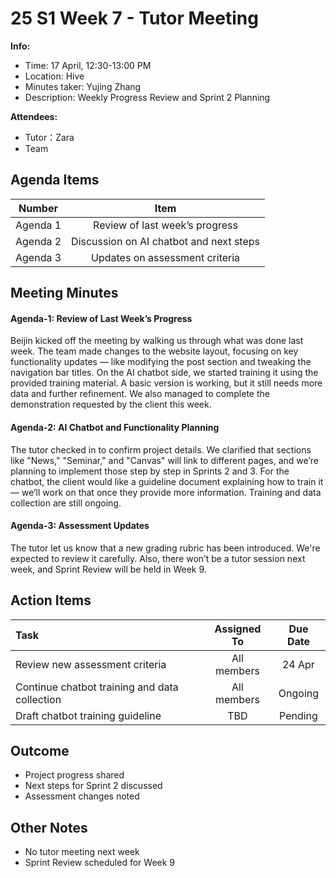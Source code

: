 # 25 S1 Week 7 - Tutor Meeting
**Info:**
- Time: 17 April, 12:30-13:00 PM
- Location: Hive
- Minutes taker: Yujing Zhang
- Description: Weekly Progress Review and Sprint 2 Planning

**Attendees:**
- Tutor：Zara
- Team


## Agenda Items
|  Number  |                  Item                   |
| :------: | :-------------------------------------: |
| Agenda 1 | Review of last week’s progress          |
| Agenda 2 | Discussion on AI chatbot and next steps |
| Agenda 3 | Updates on assessment criteria          |

## Meeting Minutes

#### Agenda-1: Review of Last Week’s Progress
Beijin kicked off the meeting by walking us through what was done last week. The team made changes to the website layout, focusing on key functionality updates — like modifying the post section and tweaking the navigation bar titles. On the AI chatbot side, we started training it using the provided training material. A basic version is working, but it still needs more data and further refinement. We also managed to complete the demonstration requested by the client this week.

#### Agenda-2: AI Chatbot and Functionality Planning
The tutor checked in to confirm project details. We clarified that sections like "News," "Seminar," and "Canvas" will link to different pages, and we’re planning to implement those step by step in Sprints 2 and 3. For the chatbot, the client would like a guideline document explaining how to train it — we’ll work on that once they provide more information. Training and data collection are still ongoing.

#### Agenda-3: Assessment Updates
The tutor let us know that a new grading rubric has been introduced. We're expected to review it carefully. Also, there won’t be a tutor session next week, and Sprint Review will be held in Week 9.

## Action Items
| Task                                  | Assigned To | Due Date |
| :------------------------------------ | :---------: | :------: |
| Review new assessment criteria        | All members |  24 Apr  |
| Continue chatbot training and data collection | All members |  Ongoing |
| Draft chatbot training guideline      | TBD         |  Pending |

## Outcome
- Project progress shared
- Next steps for Sprint 2 discussed
- Assessment changes noted

## Other Notes
- No tutor meeting next week
- Sprint Review scheduled for Week 9
